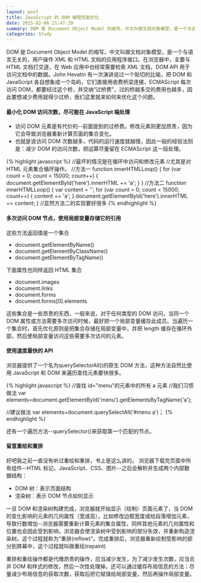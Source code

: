 ```yaml
---
layout: post
title: JavaScript 的 DOM 编程性能优化
date: 2015-02-06 21:47:29
summary: DOM 是 Document Object Model 的缩写，中文叫做文档对象模型，是一个与语言无关的，用户操作 XML 和 HTML 文档的应用程序接口。在浏览器中，主要与HTML文档打交道，在 Web 应用中也经常需要检索XML文档，DOM API用于访问文档中的数据。John Hevatin有一次演讲说过一个贴切的比喻，把 DOM 和 JavaScript 各自想象成一个岛屿，它们直接用收费桥梁连接，ECMAScript 每次访问DOM，都要经过这个桥，并交纳“过桥费”，过的桥越多交的费用也越多，因此要想减少费用就得少过桥，我们这里就来学习如何来优化这个问题 ...
categories: Study
---
```


DOM 是 Document Object Model 的缩写，中文叫做文档对象模型，是一个与语言无关的，用户操作 XML 和 HTML 文档的应用程序接口。在浏览器中，主要与 HTML 文档打交道，在 Web 应用中也经常需要检索 XML 文档，DOM API 用于访问文档中的数据。John Hevatin 有一次演讲说过一个贴切的比喻，把 DOM 和 JavaScript 各自想象成一个岛屿，它们直接用收费桥梁连接，ECMAScript 每次访问 DOM，都要经过这个桥，并交纳“过桥费”，过的桥越多交的费用也越多，因此要想减少费用就得少过桥，我们这里就来如何来优化这个问题。

#### 最小化 DOM 访问次数，尽可能在 JavaScript 端处理

- 访问 DOM 元素是有代价的--前面提到的过桥费。修改元素则更加昂贵，因为它会导致浏览器重新计算页面的集合变化。
- 也就是说访问 DOM 次数越多，代码的运行速度就越慢，因此一般的经验法则是：减少 DOM 的访问次数，把运算尽量留在 ECMAScript 这一段处理。

{% highlight javascript %}
 //最坏的情况是在循环中访问和修改元素
 //尤其是对 HTML 元素集合循环操作。
 //方法一
 function innerHTMLLoop() {
    for (var count = 0; count < 15000; count++) {
        document.getElementById('here').innerHTML += 'a';
    }
 }
//方法二
function innerHTMLLoop() {
    var content = '';
    for (var count = 0; count < 15000; count++) {
        content += 'a';
    }
    document.getElementById('here').innerHTML += content;
}
//显然方法二的实现要好很多
{% endhighlight %}

#### 多次访问 DOM 节点，使用局部变量存储它的引用

这些方法返回值是一个集合

- document.getElementByName()
- document.getElementByClassName()
- document.getElementByTagName()

下面属性也同样返回 HTML 集合

- document.images
- document.links
- document.forms
- document.forms[0].elements

这些集合是一些昂贵的东西，一般来说，对于任何类型的 DOM 访问，当同一个 DOM 属性或方法需要多次访问时候，最好把一个局部变量缓存此成员。<span class="orange">当遍历一个集合时，首先优化原则是把集合存储在局部变量中，并把 length 缓存在循环外部，然后使局部变量访问这些需要多次访问的元素。</span>

#### 使用速度最快的 API

浏览器提供了一个名为<span class="orange">querySelectorAll()的原生 DOM 方法</span>，这种方法自然比使用 JavaScript 和 DOM 来遍历查找元素要快很多。

{% highlight javascript %}
//查找 id="menu"的元素中的所有 a 元素
//我们习惯做法
var elements=document.getElementById('menu').getElementsByTagName('a');

//建议做法
var elements=document.querySelectAll('#menu a')；
{% endhighlight %}

还有一个遍历方法--<span class="orange">querySelector()</span>来获取第一个匹配的节点。

#### 留意重绘和重排

好吧我之前一直没有听过重绘和重排，书上是这么讲的。
浏览器下载完页面中所有组件--HTML 标记、JavaScript、CSS、图片--之后会解析并生成两个内部数据结构：

- DOM 树：表示页面结构
- 渲染树：表示 DOM 节点如何显示

一旦 DOM 和渲染树构建完成，浏览器就开始显示（绘制）页面元素了，当 DOM 的变化影响的元素的<span class="orange">几何属性（宽或高）</span>，比如修改边框宽度或给段落增加元素，导致行数增加--浏览器需要重新计算元素的集合属性，同样其他元素的几何属性和位置也会因此受到影响，浏览器会使渲染树中受到影响的部分失效，并重新构造渲染树。这个过程就称为“<span class="orange">重排(reflow)</span>”。完成重排后，浏览器重新绘制受影响的部分到屏幕中，这个过程就叫做<span class="orange">重绘(repaint)</span>

重排和重绘操作都是代缴昂贵的操作，应当减少发生，为了减少发生次数，应当合并 DOM 和样式的修改，然后一次性处理掉。还可以通过缓存布局信息的方法：尽量减少布局信息的获取次数，获取后把它赋值给局部变量，然后再操作局部变量。
